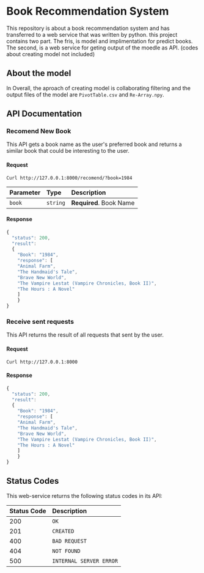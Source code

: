# Book Recommendation System
This repository is about a book recommendation system and has transferred to a web service that was written by python. 
this project contains two part. The fris, is model and implimentation for predict books. The second, is a web service for geting output of the moedle as API. (codes about creating model not included)     

## About the model
In Overall, the aproach of creating model is collaborating filtering and the output files of the model are `PivotTable.csv` and `Re-Array.npy`. 

## API Documentation


### Recomend New Book
This API gets a book name as the user's preferred book and returns a similar book that could be interesting to the user.

#### Request

    Curl http://127.0.0.1:8000/recomend/?book=1984

| Parameter | Type | Description |
| :--- | :--- | :--- |
| `book` | `string` | **Required**. Book Name |

#### Response

```javascript
{
  "status": 200,
  "result":
  {
    "Book": "1984",
    "response": [
    "Animal Farm",
    "The Handmaid's Tale",
    "Brave New World",
    "The Vampire Lestat (Vampire Chronicles, Book II)",
    "The Hours : A Novel"
    ]
    }
}
```

### Receive sent requests
This API returns the result of all requests that sent by the user.

#### Request

    Curl http://127.0.0.1:8000


#### Response

```javascript
{
  "status": 200,
  "result":
  {
    "Book": "1984",
    "response": [
    "Animal Farm",
    "The Handmaid's Tale",
    "Brave New World",
    "The Vampire Lestat (Vampire Chronicles, Book II)",
    "The Hours : A Novel"
    ]
    }
}
```

## Status Codes

This web-service returns the following status codes in its API:

| Status Code | Description |
| :--- | :--- |
| 200 | `OK` |
| 201 | `CREATED` |
| 400 | `BAD REQUEST` |
| 404 | `NOT FOUND` |
| 500 | `INTERNAL SERVER ERROR` |
